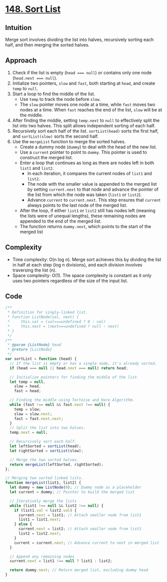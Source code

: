# [148. Sort List](https://leetcode.com/problems/sort-list/description/)

## Intuition

Merge sort involves dividing the list into halves, recursively sorting each half, and then merging the sorted halves.

## Approach

1.  Check if the list is empty (`head === null`) or contains only one node (`head.next === null`).
2.  Initialize two pointers, `slow` and `fast`, both starting at `head`, and create `temp` to `null`.
3.  Start a loop to find the middle of the list.
    - Use `temp` to track the node before `slow`.
    - The `slow` pointer moves one node at a time, while `fast` moves two nodes at a time. When `fast` reaches the end of the list, `slow` will be at the middle.
4.  After finding the middle, setting `temp.next` to `null` to effectively split the list into two halves. This split allows independent sorting of each half.
5.  Recursively sort each half of the list. `sortList(head)` sorts the first half, and `sortList(slow)` sorts the second half.
6.  Use the `mergeList` function to merge the sorted halves.
    - Create a dummy node (`dummy`) to deal with the head of the new list.
    - Use a `current` pointer to point to `dummy`. This pointer is used to construct the merged list.
    - Enter a loop that continues as long as there are nodes left in both `list1` and `list2`.
      - In each iteration, it compares the current nodes of `list1` and `list2`.
      - The node with the smaller value is appended to the merged list by setting `current.next` to that node and advance the pointer of the list from which the node was taken (`list1` or `list2`).
      - Advance `current` to `current.next`. This step ensures that `current` always points to the last node of the merged list.
    - After the loop, if either `list1` or `list2` still has nodes left (meaning the lists were of unequal lengths), these remaining nodes are appended to the end of the merged list.
    - The function returns `dummy.next`, which points to the start of the merged list

## Complexity

- Time complexity: O(n log n). Merge sort achieves this by dividing the list in half at each step (log n divisions), and each division involves traversing the list (n).
- Space complexity: O(1). The space complexity is constant as it only uses two pointers regardless of the size of the input list.

## Code

```javascript
/**
 * Definition for singly-linked list.
 * function ListNode(val, next) {
 *     this.val = (val===undefined ? 0 : val)
 *     this.next = (next===undefined ? null : next)
 * }
 */
/**
 * @param {ListNode} head
 * @return {ListNode}
 */
var sortList = function (head) {
  // If the list is empty or has a single node, it's already sorted.
  if (head === null || head.next === null) return head;

  // Initialize pointers for finding the middle of the list.
  let temp = null,
    slow = head,
    fast = head;

  // Finding the middle using Tortoise and Hare Algorithm.
  while (fast !== null && fast.next !== null) {
    temp = slow;
    slow = slow.next;
    fast = fast.next.next;
  }
  // Split the list into two halves.
  temp.next = null;

  // Recursively sort each half.
  let leftSorted = sortList(head);
  let rightSorted = sortList(slow);

  // Merge the two sorted halves.
  return mergeList(leftSorted, rightSorted);
};

// Merging two sorted linked lists.
function mergeList(list1, list2) {
  let dummy = new ListNode(0); // Dummy node as a placeholder
  let current = dummy; // Pointer to build the merged list

  // Iteratively merge the lists
  while (list1 !== null && list2 !== null) {
    if (list1.val < list2.val) {
      current.next = list1; // Attach smaller node from list1
      list1 = list1.next;
    } else {
      current.next = list2; // Attach smaller node from list1
      list2 = list2.next;
    }
    current = current.next; // Advance current to next in merged list
  }

  // Append any remaining nodes
  current.next = list1 !== null ? list1 : list2;

  return dummy.next; // Return merged list, excluding dummy head
}
```
